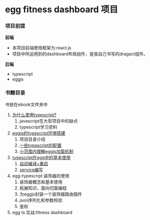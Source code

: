 # egg fitness dashboard 项目

### 项目前提

**前端**
- 本项目前端使用框架为:react.js
- 项目中所运用到的dashboard布局组件，是我自己书写的dragact组件。

**后端**
- typescript
- eggjs


### 书籍目录
书放在ebook文件夹中
1. [为什么使用typescript?](https://github.com/floveluy/Burnjs/blob/master/egg-fitness-dashboard/ebook/%E4%B8%BA%E4%BB%80%E4%B9%88%E4%BD%BF%E7%94%A8typescript.md)
    1. javascript在大型项目中的缺点
    2. typescript学习资料
2. [eggjs的typescript环境搭建](https://github.com/floveluy/Burnjs/blob/master/egg-fitness-dashboard/ebook/%E7%8E%AF%E5%A2%83%E6%90%AD%E5%BB%BA-%E9%A1%B9%E7%9B%AE%E7%9B%AE%E5%BD%95%E4%BB%8B%E7%BB%8D.md)
    1. 项目目录介绍
    2. [一些typescript的配置](https://github.com/floveluy/Burnjs/blob/master/egg-fitness-dashboard/ebook/%E7%8E%AF%E5%A2%83%E6%90%AD%E5%BB%BA-ts%E7%9A%84%E4%B8%80%E4%BA%9B%E9%85%8D%E7%BD%AE.md)
    3. [小范围内理解eggjs加载机制](https://github.com/floveluy/Burnjs/blob/master/egg-fitness-dashboard/ebook/%E7%8E%AF%E5%A2%83%E6%90%AD%E5%BB%BA-ts%E7%9A%84%E4%B8%80%E4%BA%9B%E9%85%8D%E7%BD%AE.md#%E5%B0%8F%E8%8C%83%E5%9B%B4%E6%B7%B1%E5%85%A5%E7%90%86%E8%A7%A3eggjs%E4%B8%AD%E7%9A%84%E5%8A%A0%E8%BD%BD%E6%9C%BA%E5%88%B6)
3. [typescript在egg中的基本使用](https://github.com/floveluy/Burnjs/blob/master/egg-fitness-dashboard/ebook/egg-ts基本使用.md)
    1. [自动编译+重启](https://github.com/floveluy/Burnjs/blob/master/egg-fitness-dashboard/ebook/egg-ts%E5%9F%BA%E6%9C%AC%E4%BD%BF%E7%94%A8.md#%E8%87%AA%E5%8A%A8%E7%BC%96%E8%AF%91%E9%87%8D%E5%90%AF)
    2. [service编写](https://github.com/floveluy/Burnjs/blob/master/egg-fitness-dashboard/ebook/egg-ts-service%E5%9F%BA%E6%9C%AC%E4%BD%BF%E7%94%A8.md)
4. egg-typescript 装饰器的使用
    1. 装饰器概念和基本使用
    2. 拓展知识，面向切面编程
    3. 为eggjs封装一个装饰器路由插件
    4. json序列化和参数校验
    5. 鉴权
5. egg ts 实战:fitness dashboard


